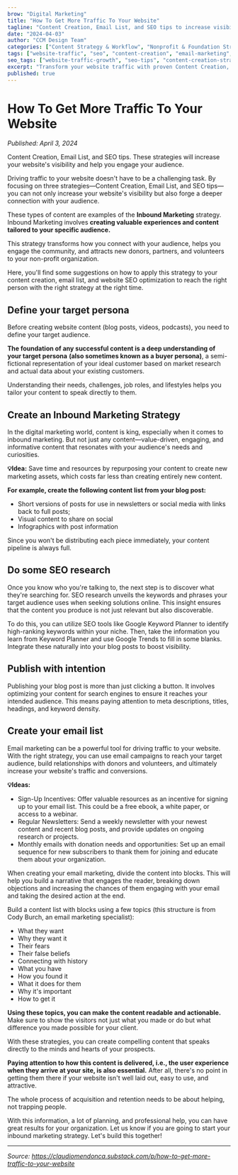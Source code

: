 ```yaml
---
brow: "Digital Marketing"
title: "How To Get More Traffic To Your Website"
tagline: "Content Creation, Email List, and SEO tips to increase visibility and engage your audience"
date: "2024-04-03"
author: "CCM Design Team"
categories: ["Content Strategy & Workflow", "Nonprofit & Foundation Strategy"]
tags: ["website-traffic", "seo", "content-creation", "email-marketing", "inbound-marketing"]
seo_tags: ["website-traffic-growth", "seo-tips", "content-creation-strategy", "email-list-building", "inbound-marketing", "nonprofit-marketing", "digital-marketing", "audience-engagement", "website-optimization", "content-strategy"]
excerpt: "Transform your website traffic with proven Content Creation, Email List, and SEO strategies. These inbound marketing techniques help nonprofits increase visibility by 40%+ and build deeper audience connections."
published: true
---
```


# How To Get More Traffic To Your Website

*Published: April 3, 2024*

Content Creation, Email List, and SEO tips. These strategies will increase your website's visibility and help you engage your audience.

Driving traffic to your website doesn't have to be a challenging task. By focusing on three strategies—Content Creation, Email List, and SEO tips—you can not only increase your website's visibility but also forge a deeper connection with your audience.

These types of content are examples of the **Inbound Marketing** strategy. Inbound Marketing involves **creating valuable experiences and content tailored to your specific audience.**

This strategy transforms how you connect with your audience, helps you engage the community, and attracts new donors, partners, and volunteers to your non-profit organization.

Here, you'll find some suggestions on how to apply this strategy to your content creation, email list, and website SEO optimization to reach the right person with the right strategy at the right time.

## Define your target persona

Before creating website content (blog posts, videos, podcasts), you need to define your target audience.

**The foundation of any successful content is a deep understanding of your target persona** **(also sometimes known as a buyer persona)**, a semi-fictional representation of your ideal customer based on market research and actual data about your existing customers.

Understanding their needs, challenges, job roles, and lifestyles helps you tailor your content to speak directly to them.

## Create an Inbound Marketing Strategy

In the digital marketing world, content is king, especially when it comes to inbound marketing. But not just any content—value-driven, engaging, and informative content that resonates with your audience's needs and curiosities.

**💡Idea:** Save time and resources by repurposing your content to create new marketing assets, which costs far less than creating entirely new content.

**For example, create the following content list from your blog post:**

- Short versions of posts for use in newsletters or social media with links back to full posts;
- Visual content to share on social
- Infographics with post information

Since you won't be distributing each piece immediately, your content pipeline is always full.

## Do some SEO research

Once you know who you're talking to, the next step is to discover what they're searching for. SEO research unveils the keywords and phrases your target audience uses when seeking solutions online. This insight ensures that the content you produce is not just relevant but also discoverable.

To do this, you can utilize SEO tools like Google Keyword Planner to identify high-ranking keywords within your niche. Then, take the information you learn from Keyword Planner and use Google Trends to fill in some blanks. Integrate these naturally into your blog posts to boost visibility.

## Publish with intention

Publishing your blog post is more than just clicking a button. It involves optimizing your content for search engines to ensure it reaches your intended audience. This means paying attention to meta descriptions, titles, headings, and keyword density.

## Create your email list

Email marketing can be a powerful tool for driving traffic to your website. With the right strategy, you can use email campaigns to reach your target audience, build relationships with donors and volunteers, and ultimately increase your website's traffic and conversions.

**💡Ideas:**

- Sign-Up Incentives: Offer valuable resources as an incentive for signing up to your email list. This could be a free ebook, a white paper, or access to a webinar.
- Regular Newsletters: Send a weekly newsletter with your newest content and recent blog posts, and provide updates on ongoing research or projects.
- Monthly emails with donation needs and opportunities: Set up an email sequence for new subscribers to thank them for joining and educate them about your organization.

When creating your email marketing, divide the content into blocks. This will help you build a narrative that engages the reader, breaking down objections and increasing the chances of them engaging with your email and taking the desired action at the end.

Build a content list with blocks using a few topics (this structure is from Cody Burch, an email marketing specialist):

- What they want
- Why they want it
- Their fears
- Their false beliefs
- Connecting with history
- What you have
- How you found it
- What it does for them
- Why it's important
- How to get it

**Using these topics, you can make the content readable and actionable.** Make sure to show the visitors not just what you made or do but what difference you made possible for your client.

With these strategies, you can create compelling content that speaks directly to the minds and hearts of your prospects.

**Paying attention to how this content is delivered, i.e., the user experience when they arrive at your site, is also essential.** After all, there's no point in getting them there if your website isn't well laid out, easy to use, and attractive.

The whole process of acquisition and retention needs to be about helping, not trapping people.

With this information, a lot of planning, and professional help, you can have great results for your organization. Let us know if you are going to start your inbound marketing strategy. Let's build this together!

---

*Source: https://claudiomendonca.substack.com/p/how-to-get-more-traffic-to-your-website*